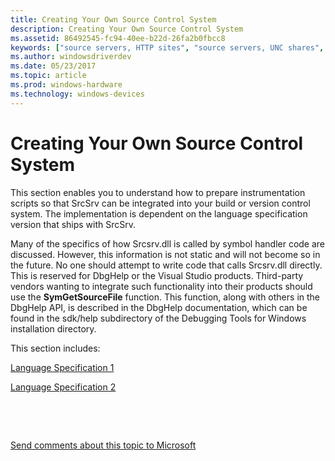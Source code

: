 ```yaml
---
title: Creating Your Own Source Control System
description: Creating Your Own Source Control System
ms.assetid: 86492545-fc94-40ee-b22d-26fa2b0fbcc8
keywords: ["source servers, HTTP sites", "source servers, UNC shares", "SrcSrv, HTTP sites", "SrcSrv, UNC shares"]
ms.author: windowsdriverdev
ms.date: 05/23/2017
ms.topic: article
ms.prod: windows-hardware
ms.technology: windows-devices
---
```


# Creating Your Own Source Control System


This section enables you to understand how to prepare instrumentation scripts so that SrcSrv can be integrated into your build or version control system. The implementation is dependent on the language specification version that ships with SrcSrv.

Many of the specifics of how Srcsrv.dll is called by symbol handler code are discussed. However, this information is not static and will not become so in the future. No one should attempt to write code that calls Srcsrv.dll directly. This is reserved for DbgHelp or the Visual Studio products. Third-party vendors wanting to integrate such functionality into their products should use the **SymGetSourceFile** function. This function, along with others in the DbgHelp API, is described in the DbgHelp documentation, which can be found in the sdk/help subdirectory of the Debugging Tools for Windows installation directory.

This section includes:

[Language Specification 1](language-specification-1.md)

[Language Specification 2](language-specification-2.md)

 

 

[Send comments about this topic to Microsoft](mailto:wsddocfb@microsoft.com?subject=Documentation%20feedback%20[debugger\debugger]:%20Creating%20Your%20Own%20Source%20Control%20System%20%20RELEASE:%20%285/15/2017%29&body=%0A%0APRIVACY%20STATEMENT%0A%0AWe%20use%20your%20feedback%20to%20improve%20the%20documentation.%20We%20don't%20use%20your%20email%20address%20for%20any%20other%20purpose,%20and%20we'll%20remove%20your%20email%20address%20from%20our%20system%20after%20the%20issue%20that%20you're%20reporting%20is%20fixed.%20While%20we're%20working%20to%20fix%20this%20issue,%20we%20might%20send%20you%20an%20email%20message%20to%20ask%20for%20more%20info.%20Later,%20we%20might%20also%20send%20you%20an%20email%20message%20to%20let%20you%20know%20that%20we've%20addressed%20your%20feedback.%0A%0AFor%20more%20info%20about%20Microsoft's%20privacy%20policy,%20see%20http://privacy.microsoft.com/default.aspx. "Send comments about this topic to Microsoft")




